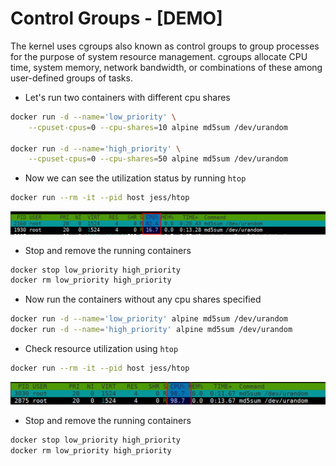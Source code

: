 # Control Groups - [DEMO]

The kernel uses cgroups also known as control groups to group processes for the purpose of system resource management. cgroups allocate CPU time, system memory, network bandwidth, or combinations of these among user-defined groups of tasks.

* Let's run two containers with different cpu shares

```bash
docker run -d --name='low_priority' \
    --cpuset-cpus=0 --cpu-shares=10 alpine md5sum /dev/urandom

docker run -d --name='high_priority' \
    --cpuset-cpus=0 --cpu-shares=50 alpine md5sum /dev/urandom
```

* Now we can see the utilization status by running `htop`

```bash
docker run --rm -it --pid host jess/htop
```

![cgroup with shares](images/cgroup-with-shares.png)

* Stop and remove the running containers

```bash
docker stop low_priority high_priority
docker rm low_priority high_priority
```

* Now run the containers without any cpu shares specified

```bash
docker run -d --name='low_priority' alpine md5sum /dev/urandom
docker run -d --name='high_priority' alpine md5sum /dev/urandom
```

* Check resource utilization using `htop`

```bash
docker run --rm -it --pid host jess/htop
```

![cgroup without shares](images/cgroup-with-out-shares.png)

* Stop and remove the running containers

```bash
docker stop low_priority high_priority
docker rm low_priority high_priority
```
